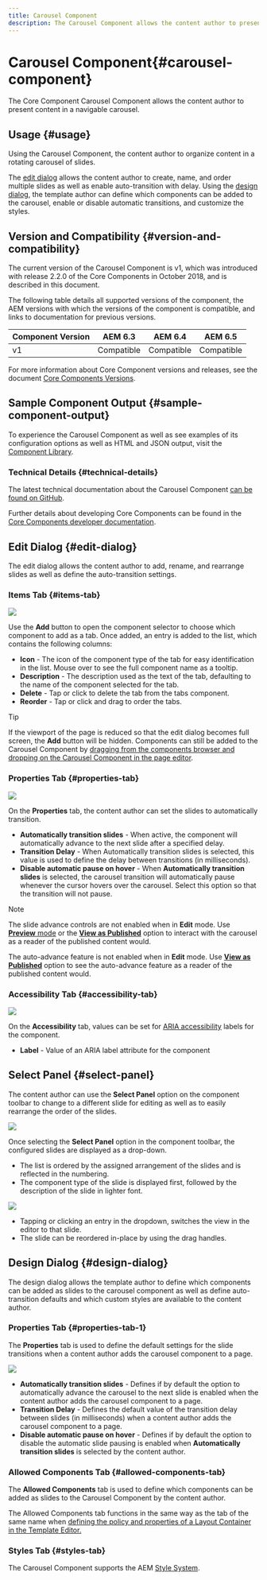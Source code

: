 ```yaml
---
title: Carousel Component
description: The Carousel Component allows the content author to present content in a rotating carousel.
---
```


# Carousel Component{#carousel-component}

The Core Component Carousel Component allows the content author to present content in a navigable carousel.

## Usage {#usage}

Using the Carousel Component, the content author to organize content in a rotating carousel of slides.

The [edit dialog](#edit-dialog) allows the content author to create, name, and order multiple slides as well as enable auto-transition with delay. Using the [design dialog](#design-dialog), the template author can define which components can be added to the carousel, enable or disable automatic transitions, and customize the styles.

## Version and Compatibility {#version-and-compatibility}

The current version of the Carousel Component is v1, which was introduced with release 2.2.0 of the Core Components in October 2018, and is described in this document.

The following table details all supported versions of the component, the AEM versions with which the versions of the component is compatible, and links to documentation for previous versions.

|Component Version|AEM 6.3|AEM 6.4|AEM 6.5|
|--- |--- |--- |--- |
|v1|Compatible|Compatible|Compatible|

For more information about Core Component versions and releases, see the document [Core Components Versions](versions.md).

## Sample Component Output {#sample-component-output}

To experience the Carousel Component as well as see examples of its configuration options as well as HTML and JSON output, visit the [Component Library](https://adobe.com/go/aem_cmp_library_carousel).

### Technical Details {#technical-details}

The latest technical documentation about the Carousel Component [can be found on GitHub](https://adobe.com/go/aem_cmp_tech_carousel_v1).

Further details about developing Core Components can be found in the [Core Components developer documentation](developing.md).

## Edit Dialog {#edit-dialog}

The edit dialog allows the content author to add, rename, and rearrange slides as well as define the auto-transition settings.

### Items Tab {#items-tab}

![](assets/screen-shot-2019-08-29-12.01.39.png)

Use the **Add** button to open the component selector to choose which component to add as a tab. Once added, an entry is added to the list, which contains the following columns:

* **Icon** - The icon of the component type of the tab for easy identification in the list. Mouse over to see the full component name as a tooltip.
* **Description** - The description used as the text of the tab, defaulting to the name of the component selected for the tab.
* **Delete** - Tap or click to delete the tab from the tabs component.
* **Reorder** - Tap or click and drag to order the tabs.

>[!TIP]
>
>If the viewport of the page is reduced so that the edit dialog becomes full screen, the **Add** button will be hidden. Components can still be added to the Carousel Component by [dragging from the components browser and dropping on the Carousel Component in the page editor](https://docs.adobe.com/content/help/en/experience-manager-cloud-service/sites/authoring/fundamentals/editing-content.html#inserting-a-component-from-the-components-browser).

### Properties Tab {#properties-tab}

![](assets/screen-shot-2019-08-29-12.01.57.png)

On the **Properties** tab, the content author can set the slides to automatically transition.

* **Automatically transition slides** - When active, the component will automatically advance to the next slide after a specified delay.
* **Transition Delay** - When Automatically transition slides is selected, this value is used to define the delay between transitions (in milliseconds).
* **Disable automatic pause on hover** - When **Automatically transition slides** is selected, the carousel transition will automatically pause whenever the cursor hovers over the carousel. Select this option so that the transition will not pause.

>[!NOTE]
>
>The slide advance controls are not enabled when in **Edit** mode. Use [**Preview** mode](https://docs.adobe.com/content/help/en/experience-manager-cloud-service/sites/authoring/fundamentals/editing-content.html#preview-mode) or the **[View as Published](https://docs.adobe.com/content/help/en/experience-manager-cloud-service/sites/authoring/fundamentals/editing-content.html#view-as-published)** option to interact with the carousel as a reader of the published content would.
>
>The auto-advance feature is not enabled when in **Edit** mode. Use **[View as Published](https://docs.adobe.com/content/help/en/experience-manager-cloud-service/sites/authoring/fundamentals/editing-content.html#view-as-published)** option to see the auto-advance feature as a reader of the published content would.

### Accessibility Tab {#accessibility-tab}

![](assets/screen-shot-2019-08-29-12.02.22.png)

On the **Accessibility** tab, values can be set for [ARIA accessibility](https://www.w3.org/WAI/standards-guidelines/aria/) labels for the component.

* **Label** - Value of an ARIA label attribute for the component

## Select Panel {#select-panel}

The content author can use the **Select Panel** option on the component toolbar to change to a different slide for editing as well as to easily rearrange the order of the slides.

![](assets/screenshot_2018-10-11at165417.png)

Once selecting the **Select Panel** option in the component toolbar, the configured slides are displayed as a drop-down.

* The list is ordered by the assigned arrangement of the slides and is reflected in the numbering.
* The component type of the slide is displayed first, followed by the description of the slide in lighter font.

![](assets/opera_snapshot_2018-11-28141537localhost.png)

* Tapping or clicking an entry in the dropdown, switches the view in the editor to that slide.
* The slide can be reordered in-place by using the drag handles.

## Design Dialog {#design-dialog}

The design dialog allows the template author to define which components can be added as slides to the carousel component as well as define auto-transition defaults and which custom styles are available to the content author.

### Properties Tab {#properties-tab-1}

The **Properties** tab is used to define the default settings for the slide transitions when a content author adds the carousel component to a page.

![](assets/screenshot_2018-11-28at141824.png)

* **Automatically transition slides** - Defines if by default the option to automatically advance the carousel to the next slide is enabled when the content author adds the carousel component to a page.
* **Transition Delay** - Defines the default value of the transition delay between slides (in milliseconds) when a content author adds the carousel component to a page.
* **Disable automatic pause on hover** - Defines if by default the option to disable the automatic slide pausing is enabled when **Automatically transition slides** is selected by the content author.

### Allowed Components Tab {#allowed-components-tab}

The **Allowed Components** tab is used to define which components can be added as slides to the Carousel Component by the content author.

The Allowed Components tab functions in the same way as the tab of the same name when [defining the policy and properties of a Layout Container in the Template Editor.](https://docs.adobe.com/content/help/en/experience-manager-cloud-service/sites/authoring/features/templates.html)

### Styles Tab {#styles-tab}

The Carousel Component supports the AEM [Style System](authoring.md#component-styling).
